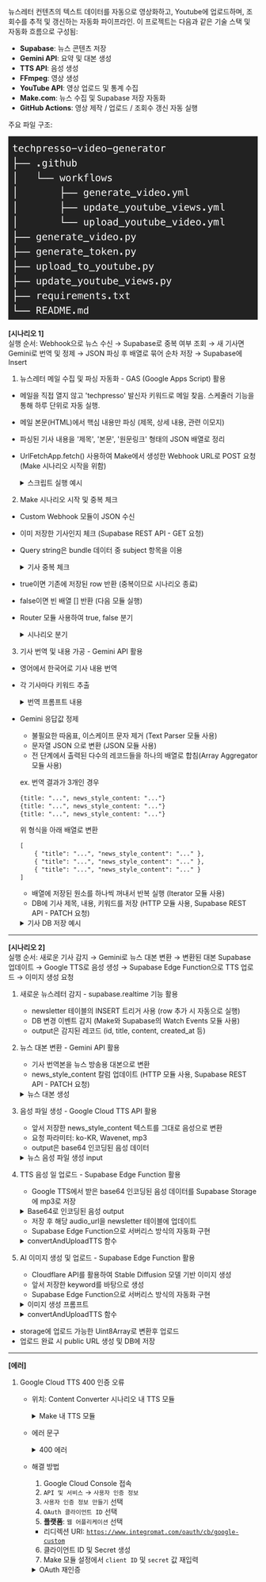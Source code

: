 뉴스레터 컨텐츠의 텍스트 데이터를 자동으로 영상화하고, Youtube에 업로드하며, 조회수를 추적 및 갱신하는 자동화 파이프라인.
이 프로젝트는 다음과 같은 기술 스택 및 자동화 흐름으로 구성됨:

- **Supabase**: 뉴스 콘텐츠 저장
- **Gemini API**: 요약 및 대본 생성
- **TTS API**: 음성 생성
- **FFmpeg**: 영상 생성
- **YouTube API**: 영상 업로드 및 통계 수집
- **Make.com**: 뉴스 수집 및 Supabase 저장 자동화
- **GitHub Actions**: 영상 제작 / 업로드 / 조회수 갱신 자동 실행

주요 파일 구조:

<img src="./assets/img/project_structure.png" width="700"/>

**[시나리오 1]**<br>
실행 순서: Webhook으로 뉴스 수신 → Supabase로 중복 여부 조회 → 새 기사면 Gemini로 번역 및 정제 → JSON 파싱 후 배열로 묶어 순차 저장 → Supabase에 Insert

1. 뉴스레터 메일 수집 및 파싱 자동화 - GAS (Google Apps Script) 활용

- 메일을 직접 열지 않고 'techpresso' 발신자 키워드로 메일 찾음. 스케줄러 기능을 통해 하루 단위로 자동 실행.
- 메일 본문(HTML)에서 핵심 내용만 파싱 (제목, 상세 내용, 관련 이모지)
- 파싱된 기사 내용을 '제목', '본문', '원문링크' 형태의 JSON 배열로 정리
- UrlFetchApp.fetch() 사용하여 Make에서 생성한 Webhook URL로 POST 요청 (Make 시나리오 시작을 위함)
    
    <details>
        <summary>스크립트 실행 예시</summary>
        <img src="./assets/img/apps_script_fetch.png" width="700"/>
    </details>
    
2. Make 시나리오 시작 및 중복 체크

- Custom Webhook 모듈이 JSON 수신
- 이미 저장한 기사인지 체크 (Supabase REST API - GET 요청)
- Query string은 bundle 데이터 중 subject 항목을 이용 

    <details>
        <summary>기사 중복 체크</summary>
        <img src="./assets/img/supabase_check_duplicate.png" width="700"/>
    </details>

- true이면 기존에 저장된 row 반환 (중복이므로 시나리오 종료)
- false이면 빈 배열 [] 반환 (다음 모듈 실행)
- Router 모듈 사용하여 true, false 분기

    <details>
        <summary>시나리오 분기</summary>
        <img src="./assets/img/supabase_duplicate_router.png" width="700"/>
    </details>
    
3. 기사 번역 및 내용 가공 - Gemini API 활용

- 영어에서 한국어로 기사 내용 번역
- 각 기사마다 키워드 추출 

    <details>
        <summary>번역 프롬프트 내용</summary>
        <img src="./assets/img/gemini_prompt_translate.png" width="700"/>
    </details>
   
- Gemini 응답값 정제
    - 불필요한 따옴표, 이스케이프 문자 제거 (Text Parser 모듈 사용)
    - 문자열 JSON 으로 변환 (JSON 모듈 사용)
    - 전 단계에서 출력된 다수의 레코드들을 하나의 배열로 합침(Array Aggregator 모듈 사용)

    ex. 번역 결과가 3개인 경우
    ```
    {title: "...", news_style_content: "..."}
    {title: "...", news_style_content: "..."}
    {title: "...", news_style_content: "..."}
    ```
    위 형식을 아래 배열로 변환
    ```
    [
        { "title": "...", "news_style_content": "..." },
        { "title": "...", "news_style_content": "..." },
        { "title": "...", "news_style_content": "..." }
    ]
    ```
    - 배열에 저장된 원소를 하나씩 꺼내서 반복 실행 (Iterator 모듈 사용)
    - DB에 기사 제목, 내용, 키워드를 저장 (HTTP 모듈 사용, Supabase REST API - PATCH 요청)

    <details>
        <summary>기사 DB 저장 예시</summary>
        <img src="./assets/img/supabase_save_news.png" width="700"/>
        <img src="./assets/img/supabase_news_example.png" width="700"/>
    </details>

---

**[시나리오 2]**<br>
실행 순서: 새로운 기사 감지 → Gemini로 뉴스 대본 변환 → 변환된 대본 Supabase 업데이트 → Google TTS로 음성 생성 → Supabase Edge Function으로 TTS 업로드 → 이미지 생성 요청

1. 새로운 뉴스레터 감지 - supabase.realtime 기능 활용
    - newsletter 테이블의 INSERT 트리거 사용 (row 추가 시 자동으로 실행)
    - DB 변경 이벤트 감지 (Make와 Supabase의 Watch Events 모듈 사용)
    - output은 감지된 레코드 (id, title, content, created_at 등)

2. 뉴스 대본 변환 - Gemini API 활용
    - 기사 번역본을 뉴스 방송용 대본으로 변환
    - news_style_content 칼럼 업데이트 (HTTP 모듈 사용, Supabase REST API - PATCH 요청)<br>
    <details>
        <summary>뉴스 대본 생성</summary>
        <img src="./assets/img/gemini_prompt_news_style.png" width="700"/>
    </details>

3. 음성 파일 생성 - Google Cloud TTS API 활용
    - 앞서 저장한 news_style_content 텍스트를 그대로 음성으로 변환
    - 요청 파라미터: ko-KR, Wavenet, mp3
    - output은 base64 인코딩된 음성 데이터<br>

    <details>
        <summary>뉴스 음성 파일 생성 input</summary>
        <img src="./assets/img/google_cloud_tts.png" width="700"/>
    </details>

4. TTS 음성 일 업로드 - Supabase Edge Function 활용  
   - Google TTS에서 받은 base64 인코딩된 음성 데이터를 Supabase Storage에 mp3로 저장
    <details>
        <summary>Base64로 인코딩된 음성 output</summary>
        <img src="./assets/img/google_cloud_tts_output.png" width="700"/>
    </details>

   - 저장 후 해당 audio_url을 newsletter 테이블에 업데이트  
   - Supabase Edge Function으로 서버리스 방식의 자동화 구현

    <details>
        <summary>convertAndUploadTTS 함수</summary>

    ```ts
    const audioBuffer = Uint8Array.from(atob(audioContent), (c) => c.charCodeAt(0));

    // storage에 업로드 시 변환된 데이터 확장자 및 contentType을 지정하여 업로드
    const { error: uploadError } = await supabase
    .storage
    .from("newsletter-audio")
    .upload(`${newsletterId}.mp3`, audioBuffer, {
        contentType: "audio/mpeg",
        upsert: true
    });


5. AI 이미지 생성 및 업로드 - Supabase Edge Function 활용  
    - Cloudflare API를 활용하여 Stable Diffusion 모델 기반 이미지 생성
    - 앞서 저장한 keyword를 바탕으로 생성 
    - Supabase Edge Function으로 서버리스 방식의 자동화 구현

    <details>
        <summary>이미지 생성 프롬프트</summary>
        <img src="./assets/img/cloudflare_image_api.png" width="700"/>
    </details>

    <details>
        <summary>convertAndUploadTTS 함수</summary>

    ```ts
    // Cloudflare API 호출
    const cfApiUrl = "https://api.cloudflare.com/client/v4/accounts/63664cadd55e384ef4bb81a0cff74a32/ai/run/@cf/stabilityai/stable-diffusion-xl-base-1.0";
    const cfRes = await fetch(cfApiUrl, {
        method: "POST",
        headers: {
            Authorization: `Bearer 토큰`,
            "Content-Type": "application/json"
        },
        body: JSON.stringify({
            prompt,
            num_steps
        })
    });


- storage에 업로드 가능한 Uint8Array로 변환후 업로드
- 업로드 완료 시 public URL 생성 및 DB에 저장


---

**[에러]**<br>

1. Google Cloud TTS 400 인증 오류 

    - 위치: Content Converter 시나리오 내 TTS 모듈 
        <details>
            <summary>Make 내 TTS 모듈</summary>
            <img src="./assets/img/errors/google_cloud_tts_module.png" width="700"/>
        </details>

    - 에러 문구<br>
        <details>
            <summary>400 에러</summary>
            <img src="./assets/img/errors/google_cloud_tts_400.png" width="700"/>
        </details>
   

    - 해결 방법<br>
        1. Google Cloud Console 접속
        2. `API 및 서비스` → `사용자 인증 정보`
        3. `사용자 인증 정보 만들기` 선택
        4. `OAuth 클라이언트 ID` 선택
        5. **플랫폼**: `웹 어플리케이션` 선택  
        - 리디렉션 URI: [`https://www.integromat.com/oauth/cb/google-custom`](https://www.integromat.com/oauth/cb/google-custom)
        6. 클라이언트 ID 및 Secret 생성
        7. Make 모듈 설정에서 `client ID` 및 `secret` 값 재입력
        
        <details>
            <summary>OAuth 재인증</summary>
            <img src="./assets/img/errors/google_cloud_oauth.png" width="700"/>
        </details>
    